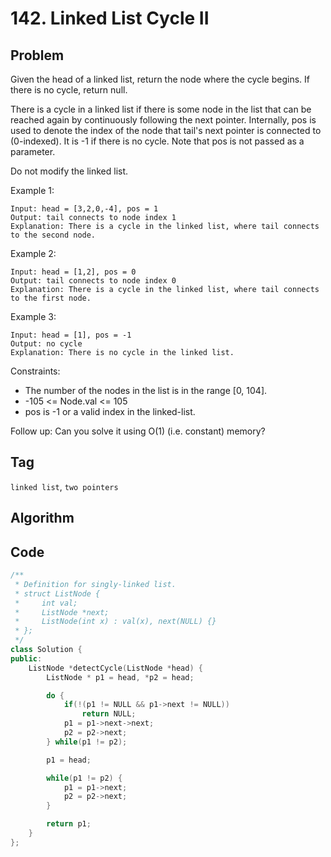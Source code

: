 # 142. Linked List Cycle II
## Problem
Given the head of a linked list, return the node where the cycle begins. If there is no cycle, return null.

There is a cycle in a linked list if there is some node in the list that can be reached again by continuously following the next pointer. Internally, pos is used to denote the index of the node that tail's next pointer is connected to (0-indexed). It is -1 if there is no cycle. Note that pos is not passed as a parameter.

Do not modify the linked list.

Example 1:
```
Input: head = [3,2,0,-4], pos = 1
Output: tail connects to node index 1
Explanation: There is a cycle in the linked list, where tail connects to the second node.
```

Example 2:
```
Input: head = [1,2], pos = 0
Output: tail connects to node index 0
Explanation: There is a cycle in the linked list, where tail connects to the first node.
```

Example 3:
```
Input: head = [1], pos = -1
Output: no cycle
Explanation: There is no cycle in the linked list.
```

Constraints:
- The number of the nodes in the list is in the range [0, 104].
- -105 <= Node.val <= 105
- pos is -1 or a valid index in the linked-list.
 

Follow up: Can you solve it using O(1) (i.e. constant) memory?

## Tag
```linked list```, ```two pointers```

## Algorithm

## Code
```cpp
/**
 * Definition for singly-linked list.
 * struct ListNode {
 *     int val;
 *     ListNode *next;
 *     ListNode(int x) : val(x), next(NULL) {}
 * };
 */
class Solution {
public:
    ListNode *detectCycle(ListNode *head) {
        ListNode * p1 = head, *p2 = head;

        do {
            if(!(p1 != NULL && p1->next != NULL))
                return NULL;
            p1 = p1->next->next;
            p2 = p2->next;
        } while(p1 != p2);

        p1 = head;

        while(p1 != p2) {
            p1 = p1->next;
            p2 = p2->next;
        }

        return p1;
    }
};
```